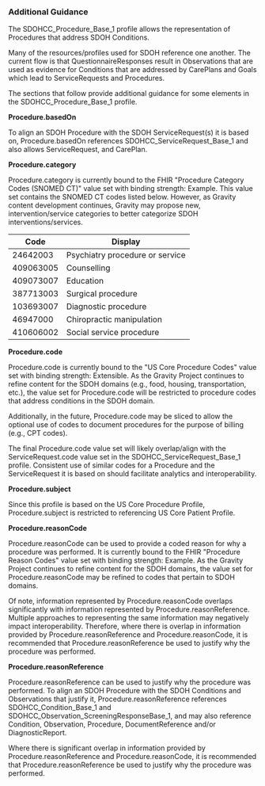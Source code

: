 ### Additional Guidance

The SDOHCC\_Procedure\_Base\_1 profile allows the representation of Procedures that address SDOH Conditions.

Many of the resources/profiles used for SDOH reference one another. The current flow is that QuestionnaireResponses result in Observations that are used as evidence for Conditions that are addressed by CarePlans and Goals which lead to ServiceRequests and Procedures.

The sections that follow provide additional guidance for some elements in the SDOHCC\_Procedure\_Base\_1 profile.

**Procedure.basedOn**

To align an SDOH Procedure with the SDOH ServiceRequest(s) it is based on, Procedure.basedOn references SDOHCC\_ServiceRequest\_Base\_1 and also allows ServiceRequest, and CarePlan.

**Procedure.category**

Procedure.category is currently bound to the FHIR &quot;Procedure Category Codes (SNOMED CT)&quot; value set with binding strength: Example. This value set contains the SNOMED CT codes listed below. However, as Gravity content development continues, Gravity may propose new, intervention/service categories to better categorize SDOH interventions/services.

| Code | Display |
| --- | --- |
| 24642003 | Psychiatry procedure or service |
| 409063005 | Counselling |
| 409073007 | Education |
| 387713003 | Surgical procedure |
| 103693007 | Diagnostic procedure |
| 46947000 | Chiropractic manipulation |
| 410606002 | Social service procedure |

**Procedure.code**

Procedure.code is currently bound to the &quot;US Core Procedure Codes&quot; value set with binding strength: Extensible. As the Gravity Project continues to refine content for the SDOH domains (e.g., food, housing, transportation, etc.), the value set for Procedure.code will be restricted to procedure codes that address conditions in the SDOH domain.

Additionally, in the future, Procedure.code may be sliced to allow the optional use of codes to document procedures for the purpose of billing (e.g., CPT codes).

The final Procedure.code value set will likely overlap/align with the ServiceRequest.code value set in the SDOHCC\_ServiceRequest\_Base\_1 profile. Consistent use of similar codes for a Procedure and the ServiceRequest it is based on should facilitate analytics and interoperability.

**Procedure.subject**

Since this profile is based on the US Core Procedure Profile, Procedure.subject is restricted to referencing US Core Patient Profile.

**Procedure.reasonCode**

Procedure.reasonCode can be used to provide a coded reason for why a procedure was performed. It is currently bound to the FHIR &quot;Procedure Reason Codes&quot; value set with binding strength: Example. As the Gravity Project continues to refine content for the SDOH domains, the value set for Procedure.reasonCode may be refined to codes that pertain to SDOH domains.

Of note, information represented by Procedure.reasonCode overlaps significantly with information represented by Procedure.reasonReference. Multiple approaches to representing the same information may negatively impact interoperability. Therefore, where there is overlap in information provided by Procedure.reasonReference and Procedure.reasonCode, it is recommended that Procedure.reasonReference be used to justify why the procedure was performed.

**Procedure.reasonRe­­ference**

Procedure.reasonReference can be used to justify why the procedure was performed. To align an SDOH Procedure with the SDOH Conditions and Observations that justify it, Procedure.reasonReference references SDOHCC\_Condition\_Base\_1 and SDOHCC\_Observation\_ScreeningResponseBase\_1, and may also reference Condition, Observation, Procedure, DocumentReference and/or DiagnosticReport.

Where there is significant overlap in information provided by Procedure.reasonReference and Procedure.reasonCode, it is recommended that Procedure.reasonReference be used to justify why the procedure was performed.